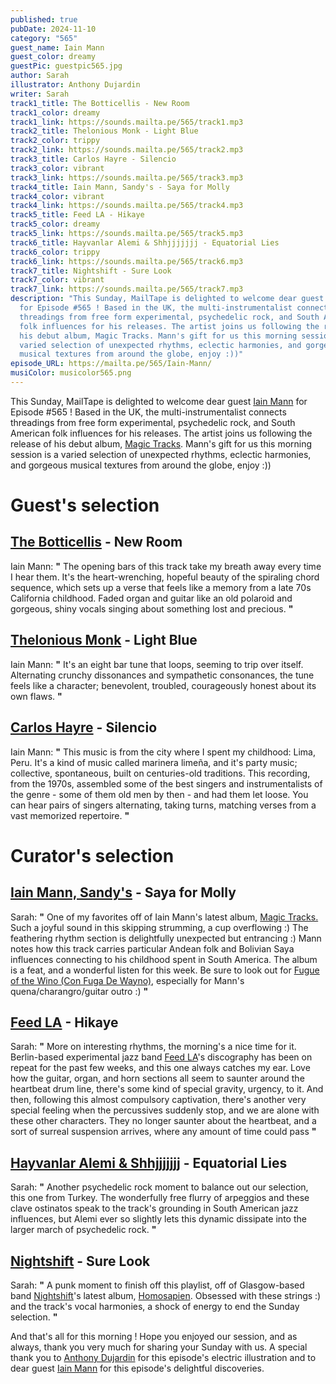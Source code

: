 ```yaml
---
published: true
pubDate: 2024-11-10
category: "565"
guest_name: Iain Mann
guest_color: dreamy
guestPic: guestpic565.jpg
author: Sarah
illustrator: Anthony Dujardin
writer: Sarah
track1_title: The Botticellis - New Room
track1_color: dreamy
track1_link: https://sounds.mailta.pe/565/track1.mp3
track2_title: Thelonious Monk - Light Blue
track2_color: trippy
track2_link: https://sounds.mailta.pe/565/track2.mp3
track3_title: Carlos Hayre - Silencio
track3_color: vibrant
track3_link: https://sounds.mailta.pe/565/track3.mp3
track4_title: Iain Mann, Sandy's - Saya for Molly
track4_color: vibrant
track4_link: https://sounds.mailta.pe/565/track4.mp3
track5_title: Feed LA - Hikaye
track5_color: dreamy
track5_link: https://sounds.mailta.pe/565/track5.mp3
track6_title: Hayvanlar Alemi & Shhjjjjjjj - Equatorial Lies
track6_color: trippy
track6_link: https://sounds.mailta.pe/565/track6.mp3
track7_title: Nightshift - Sure Look
track7_color: vibrant
track7_link: https://sounds.mailta.pe/565/track7.mp3
description: "This Sunday, MailTape is delighted to welcome dear guest Iain Mann
  for Episode #565 ! Based in the UK, the multi-instrumentalist connects
  threadings from free form experimental, psychedelic rock, and South American
  folk influences for his releases. The artist joins us following the release of
  his debut album, Magic Tracks. Mann's gift for us this morning session is a
  varied selection of unexpected rhythms, eclectic harmonies, and gorgeous
  musical textures from around the globe, enjoy :))"
episode_URL: https://mailta.pe/565/Iain-Mann/
musiColor: musicolor565.png
---
```

This Sunday, MailTape is delighted to welcome dear guest [Iain Mann](https://iainmann.bandcamp.com/album/magic-tracks) for Episode #565 ! Based in the UK, the multi-instrumentalist connects threadings from free form experimental, psychedelic rock, and South American folk influences for his releases. The artist joins us following the release of his debut album, [Magic Tracks](https://iainmann.bandcamp.com/album/magic-tracks). Mann's gift for us this morning session is a varied selection of unexpected rhythms, eclectic harmonies, and gorgeous musical textures from around the globe, enjoy :))

# Guest's selection

## [The Botticellis](https://thebotticellis.bandcamp.com/album/old-home-movies) - New Room

 Iain Mann: **"** The opening bars of this track take my breath away every time I hear them. It's the heart-wrenching, hopeful beauty of the spiraling chord sequence, which sets up a verse that feels like a memory from a late 70s California childhood. Faded organ and guitar like an old polaroid and gorgeous, shiny vocals singing about something lost and precious. **"** 

## [Thelonious Monk](https://www.discogs.com/artist/145256-Thelonious-Monk?srsltid=AfmBOoqcpsyX_PLPMPrhL8PEmL5sfzfLoA8lLJtqt4YX0xzrkes8ak4W) - Light Blue

 Iain Mann: **"** It's an eight bar tune that loops, seeming to trip over itself. Alternating crunchy dissonances and sympathetic consonances, the tune feels like a character; benevolent, troubled, courageously honest about its own flaws. **"** 

## [Carlos Hayre](https://www.discogs.com/artist/1720967-Carlos-Hayre?srsltid=AfmBOoq-LB1QoNQL4VYZZFvEM7KO_jFt6fBl150x360LQnE7Xxmr4A79) - Silencio

 Iain Mann: **"** This music is from the city where I spent my childhood: Lima, Peru. It's a kind of music called marinera limeña, and it's party music; collective, spontaneous, built on centuries-old traditions. This recording, from the 1970s, assembled some of the best singers and instrumentalists of the genre - some of them old men by then - and had them let loose. You can hear pairs of singers alternating, taking turns, matching verses from a vast memorized repertoire. **"** 

# Curator's selection

## [Iain Mann, Sandy's](https://iainmann.bandcamp.com/album/magic-tracks) - Saya for Molly

 Sarah: **"** One of my favorites off of Iain Mann's latest album, [Magic Tracks.](https://iainmann.bandcamp.com/album/magic-tracks) Such a joyful sound in this skipping strumming, a cup overflowing :) The feathering rhythm section is delightfully unexpected but entrancing :) Mann notes how this track carries particular Andean folk and Bolivian Saya influences connecting to his childhood spent in South America. The album is a feat, and a wonderful listen for this week. Be sure to look out for [Fugue of the Wino (Con Fuga De Wayno)](https://iainmann.bandcamp.com/album/magic-tracks), especially for Mann's quena/charangro/guitar outro :) **"** 

## [Feed LA](https://waxthematique.bandcamp.com/album/feed-la-2) - Hikaye

 Sarah: **"** More on interesting rhythms, the morning's a nice time for it. Berlin-based experimental jazz band [Feed LA](https://waxthematique.bandcamp.com/album/feed-la-2)'s discography has been on repeat for the past few weeks, and this one always catches my ear. Love how the guitar, organ, and horn sections all seem to saunter around the heartbeat drum line, there's some kind of special gravity, urgency, to it. And then, following this almost compulsory captivation, there's another very special feeling when the percussives suddenly stop, and we are alone with these other characters. They no longer saunter about the heartbeat, and a sort of surreal suspension arrives, where any amount of time could pass **"** 

## [Hayvanlar Alemi & Shhjjjjjjj](https://hayvanlaralemi.bandcamp.com/album/alt-n-ser-venler-15-golden-adventures) - Equatorial Lies

 Sarah: **"** Another psychedelic rock moment to balance out our selection, this one from Turkey. The wonderfully free flurry of arpeggios and these clave ostinatos speak to the track's grounding in South American jazz influences, but Alemi ever so slightly lets this dynamic dissipate into the larger march of psychedelic rock. **"** 

## [Nightshift](https://nightshiftgroup.bandcamp.com/) - Sure Look

 Sarah: **"** A punk moment to finish off this playlist, off of Glasgow-based band [Nightshift](https://nightshiftgroup.bandcamp.com/)'s latest album, [Homosapien](https://nightshiftgroup.bandcamp.com/album/homosapien). Obsessed with these strings :) and the track's vocal harmonies,  a shock of energy to end the Sunday selection. **"** 

And that's all for this morning ! Hope you enjoyed our session, and as always, thank you very much for sharing your Sunday with us. A special thank you to [Anthony Dujardin](https://x.com/anthonydujardi3) for this episode's electric illustration and to dear guest [Iain Mann](https://iainmann.bandcamp.com/album/magic-tracks) for this episode's delightful discoveries.
